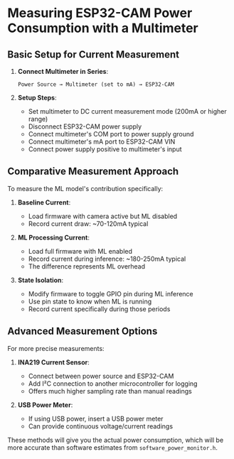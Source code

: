# Measuring ESP32-CAM Power Consumption with a Multimeter

## Basic Setup for Current Measurement

1. **Connect Multimeter in Series**:
   ```
   Power Source → Multimeter (set to mA) → ESP32-CAM
   ```

2. **Setup Steps**:
   - Set multimeter to DC current measurement mode (200mA or higher range)
   - Disconnect ESP32-CAM power supply
   - Connect multimeter's COM port to power supply ground
   - Connect multimeter's mA port to ESP32-CAM VIN
   - Connect power supply positive to multimeter's input

## Comparative Measurement Approach

To measure the ML model's contribution specifically:

1. **Baseline Current**:
   - Load firmware with camera active but ML disabled
   - Record current draw: ~70-120mA typical

2. **ML Processing Current**:
   - Load full firmware with ML enabled
   - Record current during inference: ~180-250mA typical
   - The difference represents ML overhead

3. **State Isolation**:
   - Modify firmware to toggle GPIO pin during ML inference
   - Use pin state to know when ML is running
   - Record current specifically during those periods

## Advanced Measurement Options

For more precise measurements:

1. **INA219 Current Sensor**:
   - Connect between power source and ESP32-CAM
   - Add I²C connection to another microcontroller for logging
   - Offers much higher sampling rate than manual readings

2. **USB Power Meter**:
   - If using USB power, insert a USB power meter
   - Can provide continuous voltage/current readings

These methods will give you the actual power consumption, which will be more accurate than software estimates from `software_power_monitor.h`.
